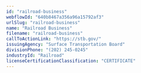 ```yaml
---
id: "railroad-business"
webflowId: "640b8467a356a96a15792af3"
urlSlug: "railroad-business"
name: "Railroad Business"
filename: "railroad-business"
callToActionLink: "https://stb.gov/"
issuingAgency: "Surface Transportation Board"
divisionPhone: "(202) 245-0245"
industryId: "Railroad"
licenseCertificationClassification: "CERTIFICATE"
---
```


